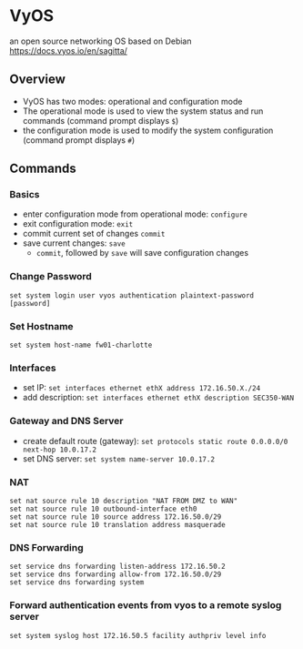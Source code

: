 # VyOS 
an open source networking OS based on Debian \
https://docs.vyos.io/en/sagitta/

## Overview
- VyOS has two modes: operational and configuration mode
- The operational mode is used to view the system status and run commands (command prompt displays `$`)
- the configuration mode is used to modify the system configuration (command prompt displays `#`)

## Commands
### Basics
- enter configuration mode from operational mode: `configure`
- exit configuration mode: `exit`
- commit current set of changes `commit`
- save current changes: `save`
  - `commit`, followed by `save` will save configuration changes

### Change Password
```
set system login user vyos authentication plaintext-password [password]
```

### Set Hostname
```
set system host-name fw01-charlotte
```
 
### Interfaces
- set IP: `set interfaces ethernet ethX address 172.16.50.X./24`
- add description: `set interfaces ethernet ethX description SEC350-WAN`

### Gateway and DNS Server
- create default route (gateway): `set protocols static route 0.0.0.0/0 next-hop 10.0.17.2`
- set DNS server: `set system name-server 10.0.17.2`


### NAT
```
set nat source rule 10 description "NAT FROM DMZ to WAN"
set nat source rule 10 outbound-interface eth0
set nat source rule 10 source address 172.16.50.0/29
set nat source rule 10 translation address masquerade
```

### DNS Forwarding
```
set service dns forwarding listen-address 172.16.50.2
set service dns forwarding allow-from 172.16.50.0/29
set service dns forwarding system
```

### Forward authentication events from vyos to a remote syslog server
```
set system syslog host 172.16.50.5 facility authpriv level info
```


